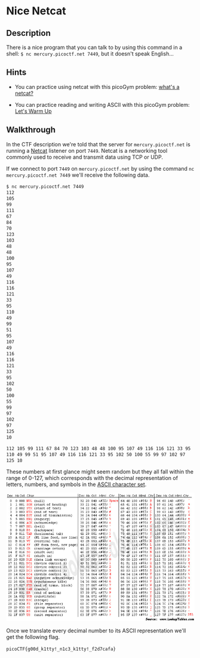 # Nice Netcat

## Description

There is a nice program that you can talk to by using this command in a shell: ```$ nc mercury.picoctf.net 7449```, but it doesn't speak English...

## Hints

* You can practice using netcat with this picoGym problem: [what's a netcat?](https://play.picoctf.org/practice/challenge/34 "What's a netcat? CTF")

* You can practice reading and writing ASCII with this picoGym problem: [Let's Warm Up](https://play.picoctf.org/practice/challenge/22 "Let's Warm Up CTF")

## Walkthrough

In the CTF description we're told that the server for ```mercury.picoctf.net``` is running a [Netcat](https://nmap.org/ncat/ "Netcat Official Website") listener on port ```7449```. Netcat is a networking tool commonly used to receive and transmit data using TCP or UDP.

If we connect to port ```7449``` on ```mercury.picoctf.net``` by using the command ```nc mercury.picoctf.net 7449``` we'll receive the following data.

```
$ nc mercury.picoctf.net 7449
112 
105 
99 
111 
67 
84 
70 
123 
103 
48 
48 
100 
95 
107 
49 
116 
116 
121 
33 
95 
110 
49 
99 
51 
95 
107 
49 
116 
116 
121 
33 
95 
102 
50 
100 
55 
99 
97 
102 
97 
125 
10 
```

```
112 105 99 111 67 84 70 123 103 48 48 100 95 107 49 116 116 121 33 95 110 49 99 51 95 107 49 116 116 121 33 95 102 50 100 55 99 97 102 97 125 10
```

These numbers at first glance might seem random but they all fall within the range of 0-127, which corresponds with the decimal representation of letters, numbers, and symbols in the [ASCII character set](https://www.asciitable.com/ "ASCII Codes").

![ASCII Codes](../../Assets/ascii-codes.jpg "A Table Of ASCII Codes")

Once we translate every decimal number to its ASCII representation we'll get the following flag.

```picoCTF{g00d_k1tty!_n1c3_k1tty!_f2d7cafa}```
